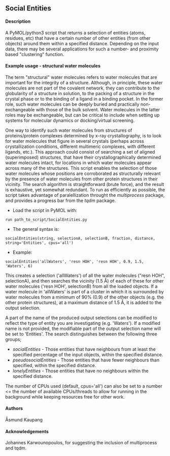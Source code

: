 
## **Social Entities**


#### **Description**

A PyMOL/python3 script that returns a selection of entities (atoms, residues, etc) that have a certain number of other entities (from other objects) around them within a specified distance. Depending on the input data, there may be several applications for such a number- and proximity based "clustering" function.

#### **Example usage - structural water molecules**

The term "structural" water molecules refers to water molecules that are important for the integrity of a structure. Although, in principle, these water molecules are not part of the covalent network, they can contribute to the globularity of a structure in solution, to the packing of a structure in the crystal phase or to the binding of a ligand in a binding pocket. In the former role, such water molecules can be deeply buried and practically non-exchangeable with those of the bulk solvent. Water molecules in the latter roles may be exchangeable, but can be critical to include when setting up systems for molecular dynamics or docking/virtual screening.

One way to identify such water molecules from structures of proteins/protein complexes determined by x-ray crystallography, is to look for water molecules that figure in several crystals (perhaps across crystallization conditions, different multimeric complexes, with different ligands, etc.). This approach could consist of searching a set of aligned (superimposed) structures, that have their crystallographically determined water molecules intact, for locations in which water molecules appear across many of the structures. This script enables the selection of those water molecules whose positions are corroborated as structurally relevant by the presence of water molecules from other protein structures in their vicinity. The search algorithm is straightforward (brute force), and the result is exhaustive, yet somewhat redundant. To run as efficiently as possible, the script takes advantage of paralellization throught the *multiprocess* package, and provides a progress bar from the *tqdm* package.

- Load the script in PyMOL with:

`run path_to_script/SocialEntities.py`

- The general syntax is:

`socialEntities(string, selectionA, selectionB, fraction, distance, string='Entities', cpus='all')`
                             
- Example:

`socialEntities('allWaters', 'resn HOH', 'resn HOH', 0.9, 1.5, 'Waters', 6)`

This creates a selection ('allWaters') of all the water molecules ("resn HOH", selectionA), and then searches the vicinity (1.5 Å) of each of these for other water molecules ('resn HOH', selectionB) from all the loaded objects. If a 
water molecule in 'allWaters' is part of a cluster in which it is surrounded by water molecules from a  minimum of 90% (0.9) of the other objects (e.g. the other protein structures), at a maximum distance of 1.5 Å, it is added to the output selection.

A part of the name of the produced output selections can be modified to reflect the type of entity you are investigating (e.g. 'Waters'). If a modified name is not provided, the modifiable part of the output selection name will be set to 'Entities'. The search distinguishes between the following three groups;

- *socialEntities* - Those entities that have neighbours from at least the specified percentage of the input objects, within the specified distance.
- *pseudosocialEntities* - Those entities that have fewer neighbours than specified, within the specified distance.
- *lonelyEntities* - Those entities that have no neighbours within the specified distance.
                        
The number of CPUs used (default, cpus='all') can also be set to a number <= the number of available CPUs/threads to allow for running in the background while keeping resources free for other work.


#### **Authors**

Åsmund Kaupang
 
#### **Acknowledgements**
 
Johannes Karwounopoulos, for suggesting the inclusion of multiprocess and tqdm.
